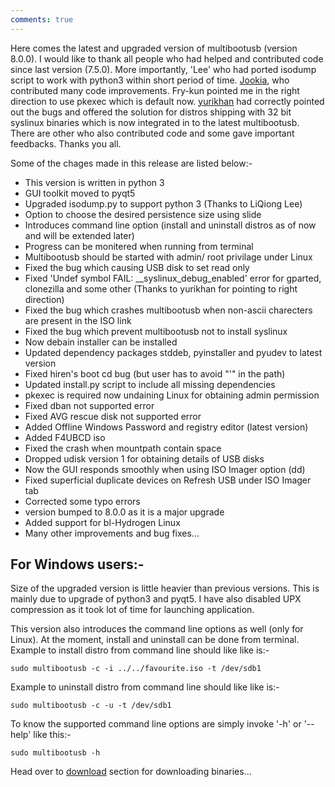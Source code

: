 ```yaml
---
comments: true
---
```

Here comes the latest and upgraded version of multibootusb (version 8.0.0). I would like to thank all people who had helped and
contributed code since last version (7.5.0). More importantly, 'Lee' who had ported isodump script to work with python3 within
short period of time. [Jookia](https://github.com/Jookia), who contributed many code improvements. Fry-kun pointed me 
in the right direction to use pkexec which is default now. [yurikhan](https://github.com/yurikhan) had correctly pointed out the bugs
and offered the solution for distros shipping with 32 bit syslinux binaries which is now integrated in to the latest multibootusb.
There are other who also contributed code and some gave important feedbacks. Thanks you all.
 
Some of the chages made in this release are listed below:-

* This version is written in python 3
* GUI toolkit moved to pyqt5
* Upgraded isodump.py to support python 3 (Thanks to LiQiong Lee)
* Option to choose the desired persistence size using slide
* Introduces command line option (install and uninstall distros as of now and will be extended later)
* Progress can be monitered when running from terminal
* Multibootusb should be started with admin/ root privilage under Linux
* Fixed the bug which causing USB disk to set read only
* Fixed 'Undef symbol FAIL: __syslinux_debug_enabled' error for gparted, clonezilla and some other (Thanks to yurikhan for pointing to right direction)
* Fixed the bug which crashes multibootusb when non-ascii charecters are present in the ISO link
* Fixed the bug which prevent multibootusb not to install syslinux
* Now debain installer can be installed
* Updated dependency packages stddeb, pyinstaller and pyudev to latest version
* Fixed hiren's boot cd bug (but user has to avoid "'" in the path)
* Updated install.py script to include all missing dependencies
* pkexec is required now undaining Linux for obtaining admin permission
* Fixed dban not supported error
* Fixed AVG rescue disk not supported error
* Added Offline Windows Password and registry editor (latest version)
* Added F4UBCD iso
* Fixed the crash when mountpath contain space
* Dropped udisk version 1 for obtaining details of USB disks
* Now the GUI responds smoothly when using ISO Imager option (dd)
* Fixed superficial duplicate devices on Refresh USB under ISO Imager tab
* Corrected some typo errors
* version bumped to 8.0.0 as it is a major upgrade
* Added support for bl-Hydrogen Linux
* Many other improvements and bug fixes...

For Windows users:-
-------------------
Size of the upgraded version is little heavier than previous versions. This is mainly due to upgrade of python3 and pyqt5. 
I have also disabled UPX compression as it took lot of time for launching application.

This version also introduces the command line options as well (only for Linux). At the moment, install and uninstall can be done from terminal.
Example to install distro from command line should like like is:-

```sudo multibootusb -c -i ../../favourite.iso -t /dev/sdb1```

Example to uninstall distro from command line should like like is:-

```sudo multibootusb -c -u -t /dev/sdb1```

To know the supported command line options are simply invoke '-h' or '--help' like this:-

```sudo multibootusb -h```

Head over to [download](http://multibootusb.org/page_download/) section for downloading binaries...

